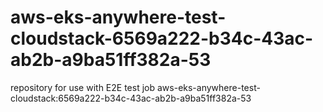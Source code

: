 # aws-eks-anywhere-test-cloudstack-6569a222-b34c-43ac-ab2b-a9ba51ff382a-53
repository for use with E2E test job aws-eks-anywhere-test-cloudstack:6569a222-b34c-43ac-ab2b-a9ba51ff382a-53
